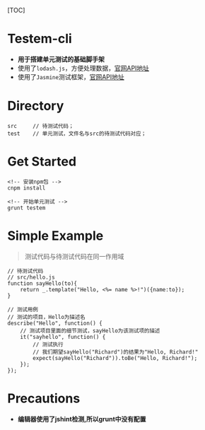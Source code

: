 [TOC]

# Testem-cli

 - **用于搭建单元测试的基础脚手架**
 - 使用了`lodash.js`，方便处理数据，[官网API地址](https://lodash.com/)
 - 使用了`Jasmine`测试框架，[官网API地址](https://jasmine.github.io/index.html)

# Directory

```
src     // 待测试代码；
test    // 单元测试，文件名与src的待测试代码对应；
```

# Get Started

```
<!-- 安装npm包 -->
cnpm install

<!-- 开始单元测试 -->
grunt testem
```

# Simple Example

> 测试代码与待测试代码在同一作用域

```
// 待测试代码
// src/hello.js
function sayHello(to){
    return _.template("Hello, <%= name %>!")({name:to});
}

// 测试用例
// 测试的项目，Hello为描述名
describe("Hello", function() {
    // 测试项目里面的细节测试，sayHello为该测试项的描述
    it("sayhello", function() {
        // 测试执行
        // 我们期望sayHello("Richard")的结果为"Hello, Richard!"
        expect(sayHello("Richard")).toBe("Hello, Richard!");
    });
});
```

# Precautions

 - **编辑器使用了jshint检测,所以grunt中没有配置**